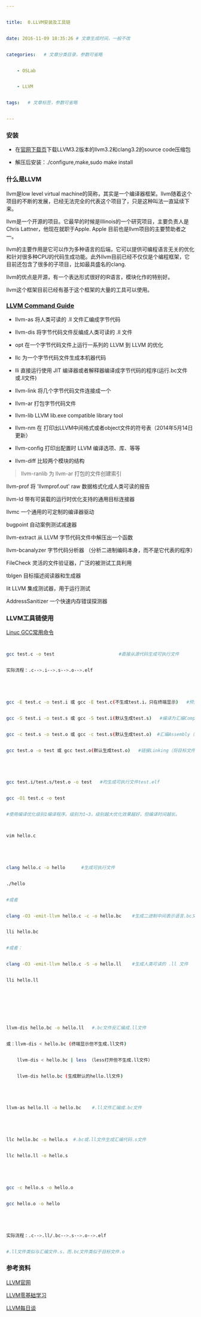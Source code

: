 ---
title:  0.LLVM安装及工具链
date: 2016-11-09 18:35:26 # 文章生成时间，一般不改
categories:   # 文章分类目录，参数可省略
    - OSLab
    - LLVM
tags:   # 文章标签，参数可省略
---
### 安装
* 在[官网下载页](http://llvm.org/releases/download.html)下载LLVM3.2版本的llvm3.2和clang3.2的source code压缩包
* 解压后安装：./configure,make,sudo make install
<!--more-->

### 什么是LLVM
llvm是low level virtual machine的简称，其实是一个编译器框架。llvm随着这个项目的不断的发展，已经无法完全的代表这个项目了，只是这种叫法一直延续下来。
llvm是一个开源的项目。它最早的时候是Illinois的一个研究项目，主要负责人是Chris Lattner，他现在就职于Apple. Apple 目前也是llvm项目的主要赞助者之一。
llvm的主要作用是它可以作为多种语言的后端，它可以提供可编程语言无关的优化和针对很多种CPU的代码生成功能。此外llvm目前已经不仅仅是个编程框架，它目前还包含了很多的子项目，比如最具盛名的clang.
llvm的优点是开源，有一个表达形式很好的IR语言，模块化作的特别好。
llvm这个框架目前已经有基于这个框架的大量的工具可以使用。

### [LLVM Command Guide](http://llvm.org/docs/CommandGuide/index.html)
* llvm-as 将人类可读的 .ll 文件汇编成字节代码
* llvm-dis 将字节代码文件反编成人类可读的 .ll 文件
* opt 在一个字节代码文件上运行一系列的 LLVM 到 LLVM 的优化
* llc 为一个字节代码文件生成本机器代码
* lli 直接运行使用 JIT 编译器或者解释器编译成字节代码的程序(运行.bc文件或.ll文件)
* llvm-link 将几个字节代码文件连接成一个
* llvm-ar 打包字节代码文件
* llvm-lib LLVM lib.exe compatible library tool
* llvm-nm 在 打印出LLVM中间格式或者object文件的符号表（2014年5月14日更新）
* llvm-config 打印出配置时 LLVM 编译选项、库、等等
* llvm-diff 比较两个模块的结构

> llvm-ranlib 为 llvm-ar 打包的文件创建索引
llvm-prof 将 'llvmprof.out' raw 数据格式化成人类可读的报告
llvm-ld 带有可装载的运行时优化支持的通用目标连接器
llvmc 一个通用的可定制的编译器驱动
bugpoint 自动案例测试减速器
llvm-extract 从 LLVM 字节代码文件中解压出一个函数
llvm-bcanalyzer 字节代码分析器 （分析二进制编码本身，而不是它代表的程序）
FileCheck 灵活的文件验证器，广泛的被测试工具利用
tblgen 目标描述阅读器和生成器
lit        LLVM 集成测试器，用于运行测试
AddressSanitizer  一个快速内存错误探测器

### LLVM工具链使用
[Linuc GCC常用命令](http://www.cnblogs.com/ggjucheng/archive/2011/12/14/2287738.html)
```bash
gcc test.c -o test                        #直接从源代码生成可执行文件
实际流程：.c-->.i-->.s-->.o-->.elf

gcc -E test.c -o test.i 或 gcc -E test.c(不生成test.i，只在终端显示)   #预处理Preprocessing（加入包含的库,生成中间文件.i）
gcc -S test.i -o test.s 或 gcc -S test.i(默认生成test.s)   #编译为汇编Compilation（编译器生成汇编代码.s）
gcc -c test.s -o test.o 或 gcc -c test.s(默认生成test.o)  #汇编Assembly（汇编器将汇编代码翻译成机器语言指令，把这些指令打包成一种叫做可重定位目标程序格式，并保存在.o文件中）
gcc test.o -o test 或 gcc test.o(默认生成test.o)   #链接Linking（将目标文件链接成可执行文件）

gcc test.i/test.s/test.o -o test   #均生成可执行文件test.elf
gcc -O1 test.c -o test
#使用编译优化级别1编译程序。级别为1~3，级别越大优化效果越好，但编译时间越长。
```

```bash
vim hello.c

clang hello.c -o hello      #生成可执行文件
./hello
#或者
clang -O3 -emit-llvm hello.c -c -o hello.bc    #生成二进制中间表示语言.bc文件
lli hello.bc
#或者：
clang -O3 -emit-llvm hello.c -S -o hello.ll    #生成人类可读的 .ll 文件
lli hello.ll


llvm-dis hello.bc -o hello.ll   #.bc文件反汇编成.ll文件
或：llvm-dis < hello.bc (终端显示但不生成.ll文件)
    llvm-dis < hello.bc | less （less打开但不生成.ll文件）
    llvm-dis hello.bc (生成默认的hello.ll文件)

llvm-as hello.ll -o hello.bc    #.ll文件汇编成.bc文件

llc hello.bc -o hello.s  #.bc或.ll文件生成汇编代码.s文件
llc hello.ll -o hello.s

gcc -c hello.s -o hello.o
gcc hello.o -o hello

实际流程：.c-->.ll/.bc-->.s-->.o-->.elf
#.ll文件类似与汇编文件.s，而.bc文件类似于目标文件.o
```
### 参考资料
[LLVM官网](http://llvm.org/)
[LLVM零基础学习](http://blog.csdn.net/column/details/llvm.html)
[LLVM每日谈](http://blog.csdn.net/column/details/llvm-study.html)

